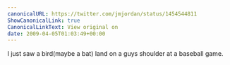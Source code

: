 ```yaml
---
canonicalURL: https://twitter.com/jmjordan/status/1454544811
ShowCanonicalLink: true
CanonicalLinkText: View original on
date: 2009-04-05T01:03:49+00:00
---
```

I just saw a bird(maybe a bat) land on a guys shoulder at a baseball game.